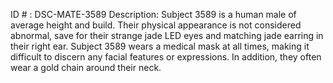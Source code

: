 ID # : DSC-MATE-3589
Description: Subject 3589 is a human male of average height and build. Their physical appearance is not considered abnormal, save for their strange jade LED eyes and matching jade earring in their right ear. Subject 3589 wears a medical mask at all times, making it difficult to discern any facial features or expressions. In addition, they often wear a gold chain around their neck.